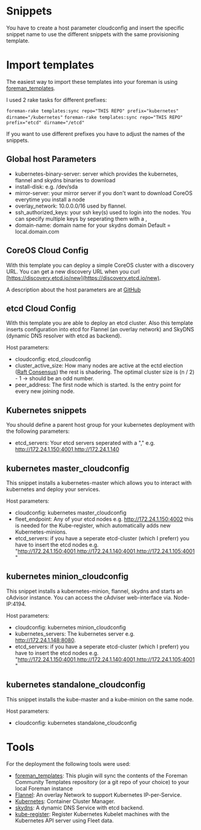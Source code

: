 # Snippets

You have to create a host parameter cloudconfig and insert the specific snippet name to use the different snippets with the same provisioning template.

# Import templates

The easiest way to import these templates into your foreman is using [foreman_templates](https://github.com/theforeman/foreman_templates). 

I used 2 rake tasks for different prefixes:

`foreman-rake templates:sync repo="THIS REPO" prefix="kubernetes" dirname="/kubernetes"`
`foreman-rake templates:sync repo="THIS REPO" prefix="etcd" dirname="/etcd"`

If you want to use different prefixes you have to adjust the names of the snippets.

## Global host Parameters

* kubernetes-binary-server: server which provides the kubernetes, flannel and skydns binaries to download
* install-disk: e.g. /dev/sda
* mirror-server: your mirror server if you don't want to download CoreOS everytime you install a node
* overlay_network: 10.0.0.0/16 used by flannel.
* ssh_authorized_keys: your ssh key(s) used to login into the nodes. You can specify multiple keys by seperating them with a ,
* domain-name: domain name for your skydns domain Default = local.domain.com

## CoreOS Cloud Config

With this template you can deploy a simple CoreOS cluster with a discovery URL. You can get a new discovery URL when you curl [https://discovery.etcd.io/new](https://discovery.etcd.io/new).

A description about the host parameters are at [GitHub](https://github.com/theforeman/community-templates/tree/master/coreos)

## etcd Cloud Config

With this template you are able to deploy an etcd cluster. Also this template inserts configuration into etcd for Flannel (an overlay network) and SkyDNS (dynamic DNS resolver with etcd as backend).

Host parameters:

* cloudconfig: etcd_cloudconfig
* cluster_active_size: How many nodes are active at the ectd election ([Raft Consensus](https://github.com/coreos/raft)) the rest is shadering. The optimal cluster size is (n / 2) - 1 -> should be an odd number.
* peer_address: The first node which is started. Is the entry point for every new joining node. 

## Kubernetes snippets

You should define a parent host group for your kubernetes deployment with the following parameters:

* etcd_servers: Your etcd servers seperated with a "," e.g. http://172.24.1.150:4001,http://172.24.1.140

## kubernetes master_cloudconfig

This snippet installs a kubernetes-master which allows you to interact with kubernetes and deploy your services.

Host parameters:

* cloudconfig: kubernetes master_cloudconfig
* fleet_endpoint: Any of your etcd nodes e.g. http://172.24.1.150:4002 this is needed for the Kube-register, which automatically adds new Kubernetes-minions.
* etcd_servers: if you have a seperate etcd-cluster (which I preferr) you have to insert the etcd nodes e.g. "http://172.24.1.150:4001,http://172.24.1.140:4001,http://172.24.1.105:4001"

## kubernetes minion_cloudconfig

This snippet installs a kubernetes-minion, flannel, skydns and starts an cAdvisor instance. You can access the cAdviser web-interface via. Node-IP:4194.

Host parameters:

* cloudconfig: kubernetes minion_cloudconfig
* kubernetes_servers: The kubernetes server e.g. http://172.24.1.148:8080.
* etcd_servers: if you have a seperate etcd-cluster (which I preferr) you have to insert the etcd nodes e.g. "http://172.24.1.150:4001,http://172.24.1.140:4001,http://172.24.1.105:4001"

## kubernetes standalone_cloudconfig

This snippet installs the kube-master and a kube-minion on the same node.

Host parameters:

* cloudconfig: kubernetes standalone_cloudconfig

# Tools

For the deployment the following tools were used:

* [foreman_templates](https://github.com/theforeman/foreman_templates): This plugin will sync the contents of the Foreman Community Templates repository (or a git repo of your choice) to your local Foreman instance
* [Flannel](https://github.com/coreos/flannel): An overlay Network to support Kubernetes IP-per-Service.
* [Kubernetes](https://github.com/GoogleCloudPlatform/kubernetes): Container Cluster Manager.
* [skydns](https://github.com/skynetservices/skydns): A dynamic DNS Service with etcd backend.
* [kube-register](https://github.com/kelseyhightower/kube-register): Register Kubernetes Kubelet machines with the Kubernetes API server using Fleet data.
